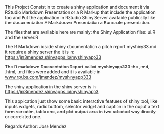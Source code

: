 
This Project Consist in to create a shiny application and document it via RStudio Markdown Presentation or a R Markup that include the application too and Put the application in RStudio Shiny Server available publically like the documentation A Markdoown Presentation a Runnable presentation.

The files that are available here are mainly: the Shiny Application files:
 ui.R and the server.R

The R Markdown ioslide shiny documentation a pitch report myshiny33.md
it require a shiny server the it is in: https://jm3mendez.shinyapps.io/myshinyapp33

The R markdown Rpresentation Report called myshinyapp333 the ,rmd, .html, .md files were added and it is available in www.rpubs.com/jmendez/myshinyapp333

The shiny application in the shiny server is in
https://jm3mendez.shinyapps.io/myshinyapp3

This application just show some basic interactive features of shiny tool, like inputs widgets, radio buttom, selector widget and caption in the ouput a text form verbatim, table one, and plot output area in two selected way directly or correlated one.


Regards
Author: Jose Mendez
